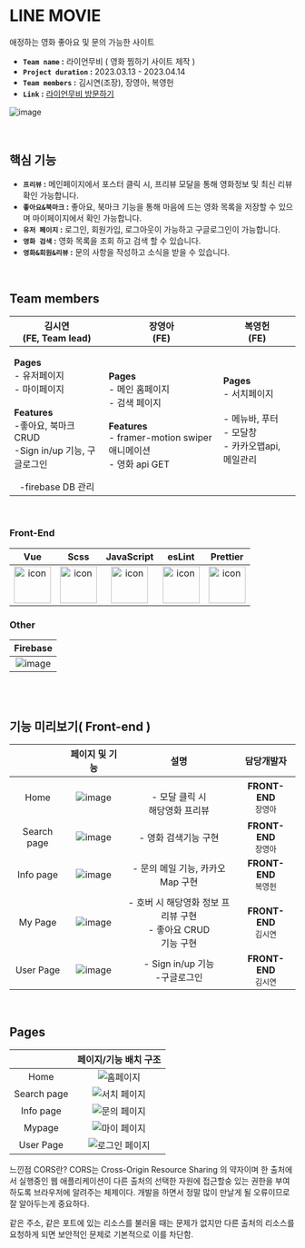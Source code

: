 # LINE MOVIE
애정하는 영화 좋아요 및 문의 가능한 사이트<br />
- **`Team name` :** 라이언무비 ( 영화 찜하기 사이트 제작 )
- **`Project duration` :** 2023.03.13 - 2023.04.14
- **`Team members` :** 김시연(조장), 장영아, 복영헌
- **`Link` :** [라이언무비 방문하기](https://movie-33ea4.web.app/)


![image](https://github.com/rlatldus/Movie/assets/122216298/4e39e8aa-cdfd-4750-a7e9-cd2a0e480a9b)


<br/>

## 핵심 기능
- **`프리뷰` :** 메인페이지에서 포스터 클릭 시, 프리뷰 모달을 통해 영화정보 및 최신 리뷰 확인 가능합니다.
- **`좋아요&북마크` :** 좋아요, 북마크 기능을 통해 마음에 드는 영화 목록을 저장할 수 있으며 마이페이지에서 확인 가능합니다.
- **`유저 페이지` :** 로그인, 회원가입, 로그아웃이 가능하고 구글로그인이 가능합니다.
- **`영화 검색` :** 영화 목록을 조회 하고 검색 할 수 있습니다.
- **`영화&회원&리뷰` :** 문의 사항을 작성하고 소식을 받을 수 있습니다.


<br/>


## Team members



|김시연<br>(FE, Team lead)|장영아<br>(FE)|복영헌<br>(FE)|                     
| :--: | :--: | :--: | 
| <p align="left">**Pages**<br/> - 유저페이지<br/> - 마이페이지 <br /><br/>**Features**<br/>-좋아요, 북마크 CRUD <br/> -Sign in/up 기능, 구글로그인</p> -firebase DB 관리 | <p align="left">**Pages**<br/> - 메인 홈페이지<br/>- 검색 페이지<br/> <br/>**Features**<br/>- framer-motion swiper 애니메이션 <br/> - 영화 api GET <br/> </p> | <p align="left">**Pages**<br/> - 서치페이지<br/><br/> - 메뉴바, 푸터<br/>  - 모달창 <br/> - 카카오맵api, 메일관리 <br/> |



<br/>

### Front-End

Vue|Scss|JavaScript|esLint|Prettier|
|  :--: | :--: | :--: | :--: | :--: |
| <img src="https://github.com/rlatldus/Movie/assets/122216298/8167513d-c43a-4c81-ad28-cc229b9b1ea9" alt="icon" width="65" height="65"/> | <img src="https://techstack-generator.vercel.app/sass-icon.svg" alt="icon" width="65" height="65" />|  <img src="https://techstack-generator.vercel.app/js-icon.svg" alt="icon" width="65" height="65" /> | <img src="https://techstack-generator.vercel.app/eslint-icon.svg" alt="icon" width="65" height="65" /> | <img src="https://techstack-generator.vercel.app/prettier-icon.svg" alt="icon" width="65" height="65" /> |


### Other

Firebase|
| :--: |
| ![image](https://github.com/rlatldus/Movie/assets/122216298/95630a87-0621-4bc2-b5fe-08a62da9a595)|

<br/>

<br/>

## 기능 미리보기( Front-end )


| |페이지 및 기능 |설명|담당개발자|
|:--:|:--:|:--:|:--:|
|Home|![image](https://github.com/rlatldus/Movie/assets/122216298/d39b35e4-4012-41c4-b588-3d350e03618b) | </br> - 모달 클릭 시<br/> 해당영화 프리뷰 | **FRONT-END** </br> `장영아` </br> |
| Search page |![image](https://github.com/rlatldus/Movie/assets/122216298/5cf491e0-c4db-4eea-a888-9fe11eaea4de)|  - 영화 검색기능 구현<br/>  | **FRONT-END** </br> `장영아` </br> |
| Info page |![image](https://github.com/rlatldus/Movie/assets/122216298/503501e3-742a-4a6d-a494-ead30841f979) | - 문의 메일 기능, 카카오Map 구현 <br/>| **FRONT-END** </br> `복영헌` </br> |
|My Page| ![image](https://github.com/rlatldus/Movie/assets/122216298/f82e0215-aec5-4e02-a4a6-40a4bfdd615b) | - 호버 시 해당영화 정보 프리뷰 구현 <br /> - 좋아요 CRUD <br/> 기능 구현 |  **FRONT-END** </br> `김시연` </br> |
| User Page | ![image](https://github.com/rlatldus/Movie/assets/122216298/56edab3a-e69a-4a0a-8b46-fec50663fea8) | - Sign in/up 기능 <br/> -구글로그인 | **FRONT-END** </br>`김시연` </br> |
<br/>



## Pages

| |페이지/기능 배치 구조|
| :--: | :--: |
|Home|![홈페이지](https://github.com/rlatldus/Lion-Movie/assets/122216298/461ba91d-1fed-47a2-9431-6e3c17f06e99)|
|Search page|![서치 페이지](https://github.com/rlatldus/Lion-Movie/assets/122216298/be58dfca-8616-441a-a3c1-73264b079889)| 
|Info page|![문의 페이지](https://github.com/rlatldus/Lion-Movie/assets/122216298/d9450f46-a651-4ca7-8c56-d7e95b71d9cc)| 
|Mypage |![마이 페이지](https://github.com/rlatldus/Lion-Movie/assets/122216298/d8d0cde6-70a1-4954-8163-085099b7b5f6)| 
|User Page | ![로그인 페이지](https://github.com/rlatldus/Lion-Movie/assets/122216298/1e81596f-1dee-4eec-983f-3ffe6cfdf1e9) | 









느낀점 
CORS란?
CORS는 Cross-Origin Resource Sharing 의 약자이며 한 출처에서 실행중인 웹 애플리케이션이 다른 출처의 선택한 자원에 접근할숭 있는 권한을 부여하도록 브라우저에 알려주는 체제이다.
개발을 하면서 정말 많이 만날게 될 오류이므로 잘 알아두는게 중요하다.

같은 주소, 같은 포트에 있는 리소스를 불러올 때는 문제가 없지만 다른 출처의 리소스를 요청하게 되면 보안적인 문제로 기본적으로 이를 차단함.



